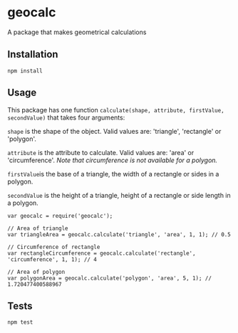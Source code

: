 # geocalc

A package that makes geometrical calculations

## Installation

    npm install

## Usage

This package has one function `calculate(shape, attribute, firstValue, secondValue)` that takes four arguments:

`shape` is the shape of the object. Valid values are: 'triangle', 'rectangle' or 'polygon'.

`attribute` is the attribute to calculate. Valid values are: 'area' or 'circumference'. *Note that circumference is not available for a polygon.*

`firstValue`is the base of a triangle, the width of a rectangle or sides in a polygon.

`secondValue` is the height of a triangle, height of a rectangle or side length in a polygon.
 
    var geocalc = require('geocalc');

    // Area of triangle
    var triangleArea = geocalc.calculate('triangle', 'area', 1, 1); // 0.5
  
    // Circumference of rectangle
    var rectangleCircumference = geocalc.calculate('rectangle', 'circumference', 1, 1); // 4
   
    // Area of polygon
    var polygonArea = geocalc.calculate('polygon', 'area', 5, 1); // 1.720477400588967

## Tests

    npm test
